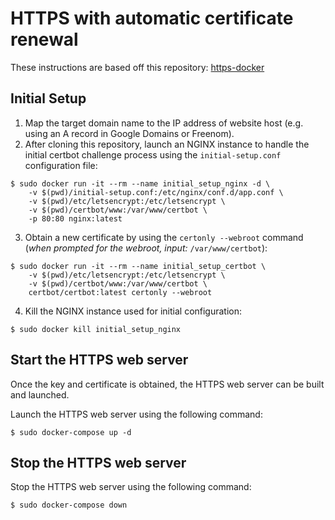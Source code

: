 # HTTPS with automatic certificate renewal

These instructions are based off this repository: [https-docker](https://github.com/subparprogramming/https-docker)

## Initial Setup

1. Map the target domain name to the IP address of website host (e.g. using an A record in Google Domains or Freenom).
2. After cloning this repository, launch an NGINX instance to handle the initial certbot challenge process using the `initial-setup.conf` configuration file:

```
$ sudo docker run -it --rm --name initial_setup_nginx -d \
    -v $(pwd)/initial-setup.conf:/etc/nginx/conf.d/app.conf \
    -v $(pwd)/etc/letsencrypt:/etc/letsencrypt \
    -v $(pwd)/certbot/www:/var/www/certbot \
    -p 80:80 nginx:latest
```

3. Obtain a new certificate by using the `certonly --webroot` command (_when prompted for the webroot, input:_ `/var/www/certbot`):

```
$ sudo docker run -it --rm --name initial_setup_certbot \
    -v $(pwd)/etc/letsencrypt:/etc/letsencrypt \
    -v $(pwd)/certbot/www:/var/www/certbot \
    certbot/certbot:latest certonly --webroot
```

4. Kill the NGINX instance used for initial configuration:

```
$ sudo docker kill initial_setup_nginx
```

## Start the HTTPS web server

Once the key and certificate is obtained, the HTTPS web server can be built and launched.

Launch the HTTPS web server using the following command:

```
$ sudo docker-compose up -d
```

## Stop the HTTPS web server

Stop the HTTPS web server using the following command:

```
$ sudo docker-compose down
```
